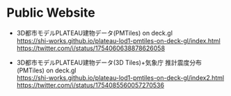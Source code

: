 
# Public Website
- 3D都市モデルPLATEAU建物データ(PMTiles) on deck.gl  
https://shi-works.github.io/plateau-lod1-pmtiles-on-deck-gl/index.html
https://twitter.com/i/status/1754060638878626058

- 3D都市モデルPLATEAU建物データ(3D Tiles)+気象庁 推計震度分布(PMTiles) on deck.gl  
https://shi-works.github.io/plateau-lod1-pmtiles-on-deck-gl/index2.html
https://twitter.com/i/status/1754085560057270536
